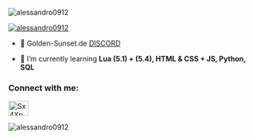 <p align="left"> <img src="https://komarev.com/ghpvc/?username=alessandro0912&label=Profile%20views&color=0e75b6&style=flat" alt="alessandro0912" /> </p>

<p align="left"> <a href="https://github.com/ryo-ma/github-profile-trophy"><img src="https://github-profile-trophy.vercel.app/?username=alessandro0912" alt="alessandro0912" /></a> </p>

- 🔭 Golden-Sunset.de [DISCORD]([https://discord.gg/](https://discord.gg/duNssuCyBS))

- 🌱 I’m currently learning **Lua (5.1) + (5.4), HTML & CSS + JS, Python, SQL**

<h3 align="left">Connect with me:</h3>
<p align="left">
<a href="https://discord.gg/newrevolution" target="blank"><img align="center" src="https://raw.githubusercontent.com/rahuldkjain/github-profile-readme-generator/master/src/images/icons/Social/discord.svg" alt="Sx4XpUmRby" height="30" width="40" /></a>
</p>

<p><img align="center" src="https://github-readme-stats.vercel.app/api/top-langs?username=alessandro0912&show_icons=true&locale=en&layout=compact" alt="alessandro0912" /></p>
